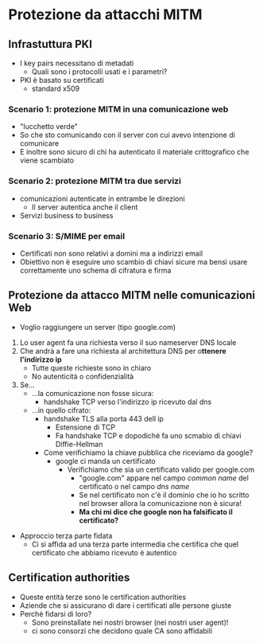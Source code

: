 # Protezione da attacchi MITM

## Infrastuttura PKI

- I key pairs necessitano di metadati
  - Quali sono i protocolli usati e i parametri?
- PKI è basato su certificati
  - standard x509

### Scenario 1: protezione MITM in una comunicazione web

- "lucchetto verde"
- So che sto comunicando con il server con cui avevo intenzione di comunicare
- E inoltre sono sicuro di chi ha autenticato il materiale crittografico che viene scambiato

### Scenario 2: protezione MITM tra due servizi

- comunicazioni autenticate in entrambe le direzioni
  - Il server autentica anche il client
- Servizi business to business

### Scenario 3: S/MIME per email

- Certificati non sono relativi a domini ma a indirizzi email
- Obiettivo non è eseguire uno scambio di chiavi sicure ma bensì usare correttamente uno schema di cifratura e firma

## Protezione da attacco MITM nelle comunicazioni Web

- Voglio raggiungere un server (tipo google.com)
1. Lo user agent fa una richiesta verso il suo nameserver DNS locale
2. Che andrà a fare una richiesta al architettura DNS per o**ttenere l'indirizzo ip** 
   - Tutte queste richieste sono in chiaro
   - No autenticità o confidenzialità
3. Se...
   - ...la comunicazione non fosse sicura:
     - handshake TCP verso l'indirizzo ip ricevuto dal dns
   - ...in quello cifrato:
     - handshake TLS alla porta 443 dell ip
       - Estensione di TCP
       - Fa handshake TCP e dopodichè fa uno scmabio di chiavi Diffie-Hellman
     - Come verifichiamo la chiave pubblica che riceviamo da google?
       - google ci manda un certificato
         - Verifichiamo che sia un certificato valido per google.com
           - "google.com" appare nel campo _common name_ del certificato o nel campo _dns name_ 
           - Se nel certificato non c'è il dominio che io ho scritto nel browser allora la comunicazione non è sicura!
           - **Ma chi mi dice che google non ha falsificato il certificato?**
- Approccio terza parte fidata
  - Ci si affida ad una terza parte intermedia che certifica che quel certificato che abbiamo ricevuto è autentico

## Certification authorities

- Queste entità terze sono le certification authorities
- Aziende che si assicurano di dare i certificati alle persone giuste
- Perchè fidarsi di loro?
  - Sono preinstallate nei nostri browser (nei nostri user agent)!
  - ci sono consorzi che decidono quale CA sono affidabili